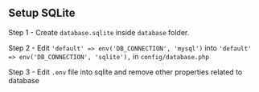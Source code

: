## Setup SQLite

Step 1 - Create `database.sqlite` inside `database` folder.

Step 2 - Edit `'default' => env('DB_CONNECTION', 'mysql')` into `'default' => env('DB_CONNECTION', 'sqlite'),` in `config/database.php`

Step 3 - Edit `.env` file into sqlite and remove other properties related to database